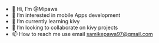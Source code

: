 - 👋 Hi, I’m @Mipawa
- 👀 I’m interested in mobile Apps development
- 🌱 I’m currently learning kivy
- 💞️ I’m looking to collaborate on kivy projects
- 📫 How to reach me use email samikepawa97@gmail.com

<!---
Mipawa/Mipawa is a ✨ special ✨ repository because its `README.md` (this file) appears on your GitHub profile.
You can click the Preview link to take a look at your changes.
--->
